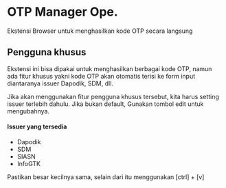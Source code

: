 # OTP Manager Ope.

Ekstensi Browser untuk menghasilkan kode OTP secara langsung

## Pengguna khusus

Ekstensi ini bisa dipakai untuk menghasilkan berbagai kode OTP, namun ada fitur khusus yakni kode OTP akan otomatis terisi ke form input diantaranya issuer Dapodik, SDM, dll.

Jika akan menggunakan fitur pengguna khusus tersebut, kita harus setting issuer terlebih dahulu. Jika bukan default, Gunakan tombol edit untuk mengubahnya.

#### Issuer yang tersedia

* Dapodik
* SDM
* SIASN
* InfoGTK

Pastikan besar kecilnya sama, selain dari itu menggunakan [ctrl] + [v]
